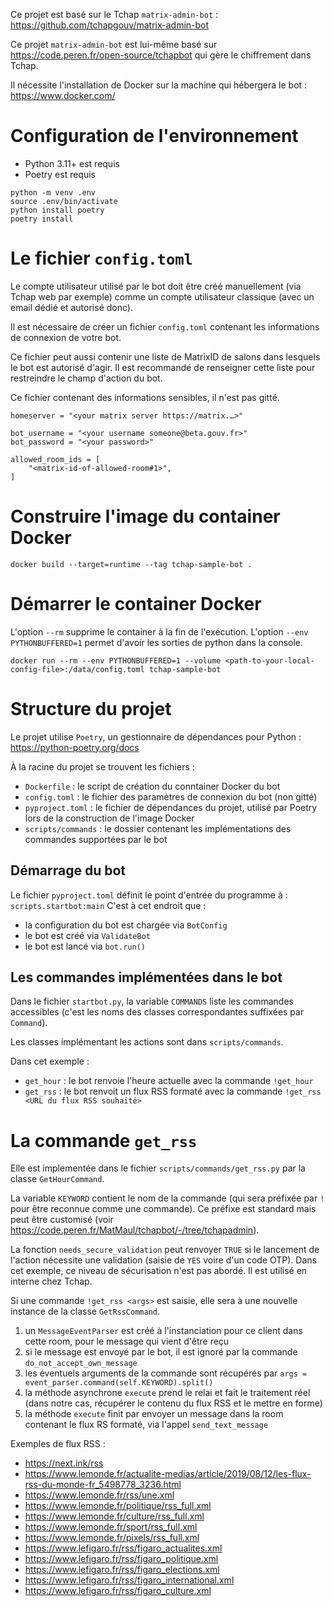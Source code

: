 Ce projet est basé sur le Tchap `matrix-admin-bot` : https://github.com/tchapgouv/matrix-admin-bot

Ce projet `matrix-admin-bot` est lui-même basé sur https://code.peren.fr/open-source/tchapbot qui gère le chiffrement dans Tchap.

Il nécessite l'installation de Docker sur la machine qui hébergera le bot : https://www.docker.com/

# Configuration de l'environnement

- Python 3.11+ est requis
- Poetry est requis
```
python -m venv .env
source .env/bin/activate
python install poetry
poetry install
```

# Le fichier `config.toml`

Le compte utilisateur utilisé par le bot doit être créé manuellement (via Tchap web par exemple) comme un compte utilisateur classique (avec un email dédié et autorisé donc).

Il est nécessaire de créer un fichier `config.toml` contenant les informations de connexion de votre bot.

Ce fichier peut aussi contenir une liste de MatrixID de salons dans lesquels le bot est autorisé d'agir. Il est recommandé de renseigner cette liste pour restreindre le champ d'action du bot.

Ce fichier contenant des informations sensibles, il n'est pas gitté.
```
homeserver = "<your matrix server https://matrix.…>"

bot_username = "<your username someone@beta.gouv.fr>"
bot_password = "<your password>"

allowed_room_ids = [
    "<matrix-id-of-allowed-room#1>",
]
```

# Construire l'image du container Docker
```
docker build --target=runtime --tag tchap-sample-bot .
```

# Démarrer le container Docker
L'option `--rm` supprime le container à la fin de l'exécution.
L'option `--env PYTHONBUFFERED=1` permet d'avoir les sorties de python dans la console.
```
docker run --rm --env PYTHONBUFFERED=1 --volume <path-to-your-local-config-file>:/data/config.toml tchap-sample-bot
```

# Structure du projet

Le projet utilise `Poetry`, un gestionnaire de dépendances pour Python : https://python-poetry.org/docs

À la racine du projet se trouvent les fichiers :
- `Dockerfile` : le script de création du conntainer Docker du bot
- `config.toml` : le fichier des paramètres de connexion du bot (non gitté)
- `pyproject.toml` : le fichier de dépendances du projet, utilisé par Poetry lors de la construction de l'image Docker
- `scripts/commands` : le dossier contenant les implémentations des commandes supportées par le bot

## Démarrage du bot
Le fichier `pyproject.toml` définit le point d'entrée du programme à : `scripts.startbot:main`
C'est à cet endroit que : 
- la configuration du bot est chargée via `BotConfig`
- le bot est créé via `ValidateBot`
- le bot est lancé via `bot.run()`

## Les commandes implémentées dans le bot
Dans le fichier `startbot.py`, la variable `COMMANDS` liste les commandes accessibles (c'est les noms des classes correspondantes suffixées par `Command`).

Les classes implémentant les actions sont dans `scripts/commands`.

Dans cet exemple : 
- `get_hour` : le bot renvoie l'heure actuelle avec la commande `!get_hour`
- `get_rss` : le bot renvoit un flux RSS formaté avec la commande `!get_rss <URL du flux RSS souhaité>`

# La commande `get_rss`
Elle est implementée dans le fichier `scripts/commands/get_rss.py` par la classe `GetHourCommand`.

La variable `KEYWORD` contient le nom de la commande (qui sera préfixée par `!` pour être reconnue comme une commande).
Ce préfixe est standard mais peut être customisé (voir https://code.peren.fr/MatMaul/tchapbot/-/tree/tchapadmin).

La fonction `needs_secure_validation` peut renvoyer `TRUE` si le lancement de l'action nécessite une validation (saisie de `YES` voire d'un code OTP).
Dans cet exemple, ce niveau de sécurisation n'est pas abordé. Il est utilisé en interne chez Tchap.

Si une commande `!get_rss <args>` est saisie, elle sera à une nouvelle instance de la classe `GetRssCommand`.

1. un `MessageEventParser` est créé à l'instanciation pour ce client dans cette room, pour le message qui vient d'être reçu
2. si le message est envoyé par le bot, il est ignoré par la commande `do_not_accept_own_message`
3. les éventuels arguments de la commande sont récupérés par `args = event_parser.command(self.KEYWORD).split()`
4. la méthode asynchrone `execute` prend le relai et fait le traitement réel (dans notre cas, récupérer le contenu du flux RSS et le mettre en forme)
5. la méthode `execute` finit par envoyer un message dans la room contenant le flux RS formaté, via l'appel `send_text_message`

Exemples de flux RSS :
- https://next.ink/rss
- https://www.lemonde.fr/actualite-medias/article/2019/08/12/les-flux-rss-du-monde-fr_5498778_3236.html
- https://www.lemonde.fr/rss/une.xml
- https://www.lemonde.fr/politique/rss_full.xml
- https://www.lemonde.fr/culture/rss_full.xml
- https://www.lemonde.fr/sport/rss_full.xml
- https://www.lemonde.fr/pixels/rss_full.xml
- https://www.lefigaro.fr/rss/figaro_actualites.xml
- https://www.lefigaro.fr/rss/figaro_politique.xml
- https://www.lefigaro.fr/rss/figaro_elections.xml
- https://www.lefigaro.fr/rss/figaro_international.xml
- https://www.lefigaro.fr/rss/figaro_culture.xml

